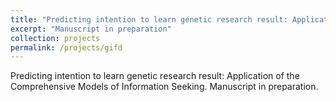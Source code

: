 ```yaml
---
title: "Predicting intention to learn genetic research result: Application of the Comprehensive Models of Information Seeking"
excerpt: "Manuscript in preparation"
collection: projects
permalink: /projects/gifd
---
```

Predicting intention to learn genetic research result: Application of the Comprehensive Models of Information Seeking. Manuscript in preparation.
